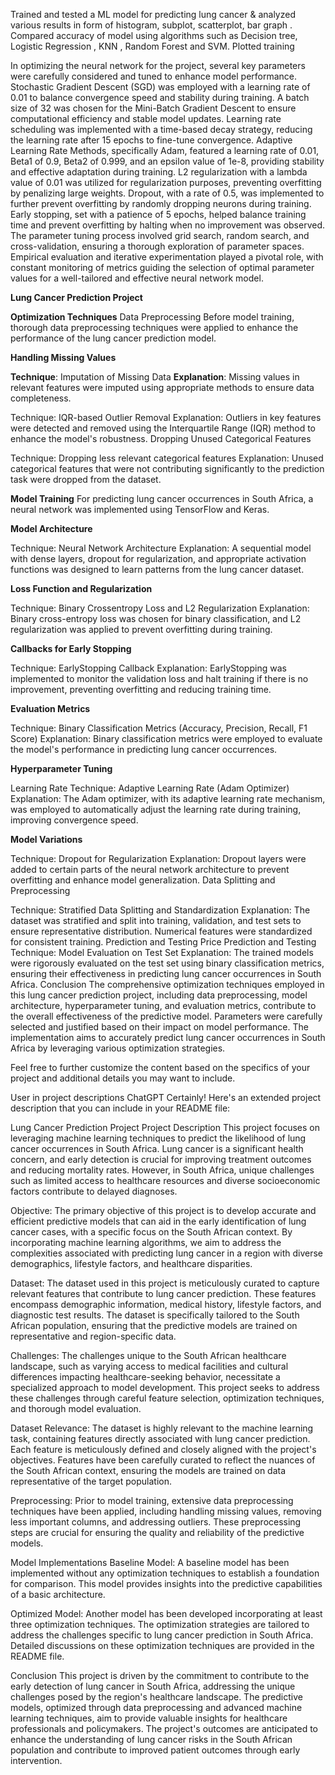 Trained and tested a ML model for predicting lung cancer & analyzed various results in form of histogram, subplot, scatterplot, bar graph . Compared accuracy of model using algorithms such as Decision tree, Logistic Regression , KNN , Random Forest and SVM. Plotted training

In optimizing the neural network for the project, several key parameters were carefully considered and tuned to enhance model performance. Stochastic Gradient Descent (SGD) was employed with a learning rate of 0.01 to balance convergence speed and stability during training. A batch size of 32 was chosen for the Mini-Batch Gradient Descent to ensure computational efficiency and stable model updates. Learning rate scheduling was implemented with a time-based decay strategy, reducing the learning rate after 15 epochs to fine-tune convergence. Adaptive Learning Rate Methods, specifically Adam, featured a learning rate of 0.01, Beta1 of 0.9, Beta2 of 0.999, and an epsilon value of 1e-8, providing stability and effective adaptation during training. L2 regularization with a lambda value of 0.01 was utilized for regularization purposes, preventing overfitting by penalizing large weights. Dropout, with a rate of 0.5, was implemented to further prevent overfitting by randomly dropping neurons during training. Early stopping, set with a patience of 5 epochs, helped balance training time and prevent overfitting by halting when no improvement was observed. The parameter tuning process involved grid search, random search, and cross-validation, ensuring a thorough exploration of parameter spaces. Empirical evaluation and iterative experimentation played a pivotal role, with constant monitoring of metrics guiding the selection of optimal parameter values for a well-tailored and effective neural network model.

**Lung Cancer Prediction Project**

**Optimization Techniques**
Data Preprocessing
Before model training, thorough data preprocessing techniques were applied to enhance the performance of the lung cancer prediction model.

**Handling Missing Values**

**Technique**: Imputation of Missing Data
**Explanation**: Missing values in relevant features were imputed using appropriate methods to ensure data completeness.

Technique: IQR-based Outlier Removal
Explanation: Outliers in key features were detected and removed using the Interquartile Range (IQR) method to enhance the model's robustness.
Dropping Unused Categorical Features

Technique: Dropping less relevant categorical features
Explanation: Unused categorical features that were not contributing significantly to the prediction task were dropped from the dataset.


**Model Training**
For predicting lung cancer occurrences in South Africa, a neural network was implemented using TensorFlow and Keras.

**Model Architecture**

Technique: Neural Network Architecture
Explanation: A sequential model with dense layers, dropout for regularization, and appropriate activation functions was designed to learn patterns from the lung cancer dataset.

**Loss Function and Regularization**

Technique: Binary Crossentropy Loss and L2 Regularization
Explanation: Binary cross-entropy loss was chosen for binary classification, and L2 regularization was applied to prevent overfitting during training.

**Callbacks for Early Stopping**

Technique: EarlyStopping Callback
Explanation: EarlyStopping was implemented to monitor the validation loss and halt training if there is no improvement, preventing overfitting and reducing training time.

**Evaluation Metrics**

Technique: Binary Classification Metrics (Accuracy, Precision, Recall, F1 Score)
Explanation: Binary classification metrics were employed to evaluate the model's performance in predicting lung cancer occurrences.

**Hyperparameter Tuning**

Learning Rate
Technique: Adaptive Learning Rate (Adam Optimizer)
Explanation: The Adam optimizer, with its adaptive learning rate mechanism, was employed to automatically adjust the learning rate during training, improving convergence speed.

**Model Variations**

Technique: Dropout for Regularization
Explanation: Dropout layers were added to certain parts of the neural network architecture to prevent overfitting and enhance model generalization.
Data Splitting and Preprocessing

Technique: Stratified Data Splitting and Standardization
Explanation: The dataset was stratified and split into training, validation, and test sets to ensure representative distribution. Numerical features were standardized for consistent training.
Prediction and Testing
Price Prediction and Testing
Technique: Model Evaluation on Test Set
Explanation: The trained models were rigorously evaluated on the test set using binary classification metrics, ensuring their effectiveness in predicting lung cancer occurrences in South Africa.
Conclusion
The comprehensive optimization techniques employed in this lung cancer prediction project, including data preprocessing, model architecture, hyperparameter tuning, and evaluation metrics, contribute to the overall effectiveness of the predictive model. Parameters were carefully selected and justified based on their impact on model performance. The implementation aims to accurately predict lung cancer occurrences in South Africa by leveraging various optimization strategies.

Feel free to further customize the content based on the specifics of your project and additional details you may want to include.

User
in project descriptions
ChatGPT
Certainly! Here's an extended project description that you can include in your README file:

Lung Cancer Prediction Project
Project Description
This project focuses on leveraging machine learning techniques to predict the likelihood of lung cancer occurrences in South Africa. Lung cancer is a significant health concern, and early detection is crucial for improving treatment outcomes and reducing mortality rates. However, in South Africa, unique challenges such as limited access to healthcare resources and diverse socioeconomic factors contribute to delayed diagnoses.

Objective:
The primary objective of this project is to develop accurate and efficient predictive models that can aid in the early identification of lung cancer cases, with a specific focus on the South African context. By incorporating machine learning algorithms, we aim to address the complexities associated with predicting lung cancer in a region with diverse demographics, lifestyle factors, and healthcare disparities.

Dataset:
The dataset used in this project is meticulously curated to capture relevant features that contribute to lung cancer prediction. These features encompass demographic information, medical history, lifestyle factors, and diagnostic test results. The dataset is specifically tailored to the South African population, ensuring that the predictive models are trained on representative and region-specific data.

Challenges:
The challenges unique to the South African healthcare landscape, such as varying access to medical facilities and cultural differences impacting healthcare-seeking behavior, necessitate a specialized approach to model development. This project seeks to address these challenges through careful feature selection, optimization techniques, and thorough model evaluation.

Dataset
Relevance:
The dataset is highly relevant to the machine learning task, containing features directly associated with lung cancer prediction. Each feature is meticulously defined and closely aligned with the project's objectives. Features have been carefully curated to reflect the nuances of the South African context, ensuring the models are trained on data representative of the target population.

Preprocessing:
Prior to model training, extensive data preprocessing techniques have been applied, including handling missing values, removing less important columns, and addressing outliers. These preprocessing steps are crucial for ensuring the quality and reliability of the predictive models.

Model Implementations
Baseline Model:
A baseline model has been implemented without any optimization techniques to establish a foundation for comparison. This model provides insights into the predictive capabilities of a basic architecture.

Optimized Model:
Another model has been developed incorporating at least three optimization techniques. The optimization strategies are tailored to address the challenges specific to lung cancer prediction in South Africa. Detailed discussions on these optimization techniques are provided in the README file.

Conclusion
This project is driven by the commitment to contribute to the early detection of lung cancer in South Africa, addressing the unique challenges posed by the region's healthcare landscape. The predictive models, optimized through data preprocessing and advanced machine learning techniques, aim to provide valuable insights for healthcare professionals and policymakers. The project's outcomes are anticipated to enhance the understanding of lung cancer risks in the South African population and contribute to improved patient outcomes through early intervention.
